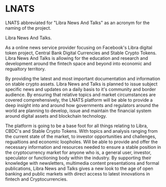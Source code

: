# LNATS
LNATS abbreviated for "Libra News And Talks" as an acronym for the naming of the project.


Libra News And Talks. 

As a online news service provider focusing on Facebook's Libra digital token project, Central Bank Digital Currencies and Stable Crypto Tokens. Libra News And Talks is allowing for the education and research and development around the fintech space and beyond into economic and regualtory territory. 
  
By providing the latest and most important documentation and information on stable crypto assets. Libra News and Talks is planned to issue subject specific news and updates on a daily basis to it's community and border audience. By ensuring that relative topics and market circumstances are covered comprehensively, the LNATS platform will be able to provide a deep insight into and around how governments and regulators around the world are planning to develop, issue and maintain the financial system around digital assets and blockchain technology.

The platform is going to be a base foot for all things relating to Libra, CBDC's and Stable Crypto Tokens. With topics and analysis ranging from the current state of the market, to investor opportunities and challenges, regualtions and economic loopholes. Will be able to provide and offer the necessary information and resources needed to ensure a stable position in the cryptocurrency market for anyone who is, a general user, investor, speculator or functioning body within the industry. By supporting their knowledge with newsletters, multimedia content presentations and formal publications, Libra News and Talks gives a new look to the age of open banking and public markets with direct access to latest innovations in fintech and Cryptocurrencies.
